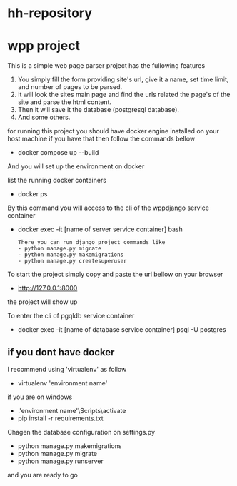 # hh-repository
# wpp project 

This is a simple web page parser project has the fullowing features
1. You simply fill the form providing site's url, give it a name, set time limit, and number of pages to be parsed.
2. it will look the sites main page and find the urls related the page's of the site and parse the html content.
3. Then it will save it the database (postgresql database).
4. And some others.

for running this project you should have docker engine installed on your host machine
if you have that then follow the commands bellow

- docker compose up --build

And you will set up the environment on docker

list the running docker containers
- docker ps

By this command you will access to the cli of the wppdjango service container
- docker exec -it [name of server service container] bash

      There you can run django project commands like
      - python manage.py migrate
      - python manage.py makemigrations
      - python manage.py createsuperuser

To start the project simply copy and paste the url bellow on your browser
- http://127.0.0.1:8000

the project will show up 

To enter the cli of pgqldb service container
- docker exec -it [name of database service container] psql -U postgres

## if you dont have docker
I recommend using 'virtualenv' as follow
- virtualenv 'environment name'

if you are on windows
- .\'environment name'\Scripts\activate
- pip install -r requirements.txt

Chagen the database configuration on settings.py 
- python manage.py makemigrations
- python manage.py migrate
- python manage.py runserver

and you are ready to go
